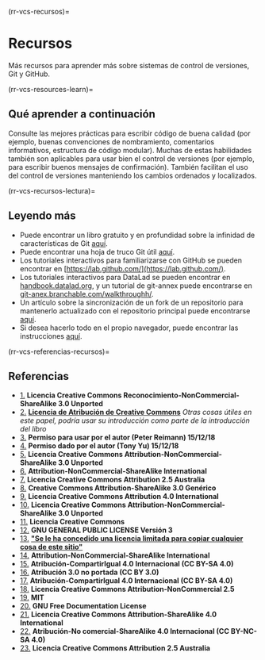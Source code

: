 (rr-vcs-recursos)=
# Recursos
Más recursos para aprender más sobre sistemas de control de versiones, Git y GitHub.

(rr-vcs-resources-learn)=
## Qué aprender a continuación

Consulte las mejores prácticas para escribir código de buena calidad (por ejemplo, buenas convenciones de nombramiento, comentarios informativos, estructura de código modular). Muchas de estas habilidades también son aplicables para usar bien el control de versiones (por ejemplo, para escribir buenos mensajes de confirmación). También facilitan el uso del control de versiones manteniendo los cambios ordenados y localizados.

(rr-vcs-recursos-lectura)=
## Leyendo más

- Puede encontrar un libro gratuito y en profundidad sobre la infinidad de características de Git [aquí](https://Git-scm.com/book/en/v2).
- Puede encontrar una hoja de truco Git útil [aquí](https://education.github.com/git-cheat-sheet-education.pdf).
- Los tutoriales interactivos para familiarizarse con GitHub se pueden encontrar en [https://lab.github.com/](https://lab.github.com/).
- Los tutoriales interactivos para DataLad se pueden encontrar en [handbook.datalad.org](http://handbook.datalad.org), y un tutorial de git-annex puede encontrarse en [git-anex.branchable.com/walkthroughh/](https://git-annex.branchable.com/walkthrough/).
- Un artículo sobre la sincronización de un fork de un repositorio para mantenerlo actualizado con el repositorio principal puede encontrarse [aquí](https://help.github.com/en/articles/syncing-a-fork).
- Si desea hacerlo todo en el propio navegador, puede encontrar las instrucciones [aquí](https://github.com/KirstieJane/STEMMRoleModels/wiki/Syncing-your-fork-to-the-original-repository-via-the-browser).

(rr-vcs-referencias-recursos)=
## Referencias

- [1.](https://git-scm.com/book/en/v2/Getting-Started-About-Version-Controls) **Licencia Creative Commons Reconocimiento-NonCommercial-ShareAlike 3.0 Unported**
- [2.](https://link.springer.com/article/10.1186/1751-0473-8-7) **[Licencia de Atribución de Creative Commons](http://creativecommons.org/licenses/by/2.0)** *Otras cosas útiles en este papel, podría usar su introducción como parte de la introducción del libro*
- [3.](http://crlionline.net/node/198) **Permiso para usar por el autor (Peter Reimann) 15/12/18**
- [4.](https://tonysyu.github.io/source-control-for-scientists-and-soloists.html#.XA6Q3mj7RPY) **Permiso dado por el autor (Tony Yu) 15/12/18**
- [5.](https://git-scm.com/book/en/v2/Git-Basics-Getting-a-Git-Repository#ch02-git-basics-chapter) **Licencia Creative Commons Attribution-NonCommercial-ShareAlike 3.0 Unported**
- [6.](https://githowto.com/undoing_committed_changes) **Attribution-NonCommercial-ShareAlike International**
- [7.](https://www.atlassian.com/git/tutorials/saving-changes/git-diff) **Licencia Creative Commons Attribution 2.5 Australia**
- [8.](http://sethrobertson.github.io/GitBestPractices/) **Creative Commons Attribution-ShareAlike 3.0 Genérico**
- [9.](https://guide.esciencecenter.nl/best_practices/version_control.html) **Licencia Creative Commons Attribution 4.0 International**
- [10.](https://git-scm.com/book/en/v2/Distributed-Git-Contributing-to-a-Project) **Licencia Creative Commons Attribution-NonCommercial-ShareAlike 3.0 Unported**
- [11.](https://opensource.com/article/18/5/git-branching) **Licencia Creative Commons**
- [12.](https://github.com/Kunena/Kunena-Forum/wiki/Create-a-new-branch-with-git-and-manage-branches) **GNU GENERAL PUBLIC LICENSE Versión 3**
- [13.](http://genomewiki.ucsc.edu/index.php/Resolving_merge_conflicts_in_Git) **["Se le ha concedido una licencia limitada para copiar cualquier cosa de este sitio"](http://genomewiki.ucsc.edu/index.php/Genomewiki:General_disclaimer)**
- [14.](https://githowto.com/resolving_conflicts) **Attribution-NonCommercial-ShareAlike International**
- [15.](https://opensource.com/article/18/1/step-step-guide-git) **Atribución-CompartirIgual 4.0 Internacional (CC BY-SA 4.0)**
- [16.](https://kbroman.org/github_tutorial/pages/init.html) **Atribución 3.0 no portada (CC BY 3.0)**
- [17.](https://opensource.com/article/18/2/how-clone-modify-add-delete-git-files) **Atribución-CompartirIgual 4.0 Internacional (CC BY-SA 4.0)**
- [18.](https://thejunkland.com/blog/how-to-write-good-readme.html) **Licencia Creative Commons Attribution-NonCommercial 2.5**
- [19.](https://gist.github.com/PurpleBooth/109311bb0361f32d87a2) **MIT**
- [20.](https://commons.wikimedia.org/wiki/Taj_Mahal#/media/File:Taj_Mahal_in_March_2004.jpg) **GNU Free Documentation License**
- [21.](https://juristr.com/blog/2013/04/git-explained/) **Licencia Creative Commons Attribution-ShareAlike 4.0 International**
- [22.](http://simpleprimate.com/github-for-web-designers/glossary.html) **Atribución-No comercial-ShareAlike 4.0 Internacional (CC BY-NC-SA 4.0)**
- [23.](https://www.atlassian.com/git/tutorials/merging-vs-rebasing) **Licencia Creative Commons Attribution 2.5 Australia**
